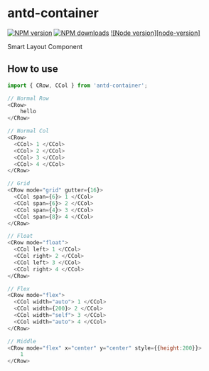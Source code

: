 # antd-container

[![NPM version][npm-version]][npm-url]
[![NPM downloads][npm-download]][npm-url]
[![Node version][node-version]][npm-url]

[npm-version]: https://img.shields.io/npm/v/antd-container.svg?style=flat
[npm-download]: http://img.shields.io/npm/dm/antd-container.svg?style=flat
[npm-url]: https://npmjs.org/package/antd-container

Smart Layout Component

## How to use

```javascript
import { CRow, CCol } from 'antd-container';

// Normal Row
<CRow>
    hello
</CRow>

// Normal Col
<CRow>
  <CCol> 1 </CCol>
  <CCol> 2 </CCol>
  <CCol> 3 </CCol>
  <CCol> 4 </CCol>
</CRow>

// Grid
<CRow mode="grid" gutter={16}>
  <CCol span={6}> 1 </CCol>
  <CCol span={6}> 2 </CCol>
  <CCol span={4}> 3 </CCol>
  <CCol span={8}> 4 </CCol> 
</CRow>

// Float
<CRow mode="float">
  <CCol left> 1 </CCol>
  <CCol right> 2 </CCol>
  <CCol left> 3 </CCol>
  <CCol right> 4 </CCol>
</CRow>

// Flex
<CRow mode="flex">
  <CCol width="auto"> 1 </CCol>
  <CCol width={200}> 2 </CCol>
  <CCol width="self"> 3 </CCol>
  <CCol width="auto"> 4 </CCol>
</CRow>

// Middle
<CRow mode="flex" x="center" y="center" style={{height:200}}>
    1
</CRow>
```

